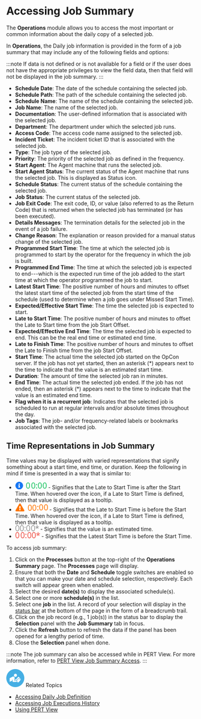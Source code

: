 # Accessing Job Summary

The **Operations** module allows you to access the most important or
common information about the daily copy of a selected job.

In **Operations**, the Daily job information is provided in the form of
a job summary that may include any of the following fields and options:

:::note
If data is not defined or is not available for a field or if the user does not have the appropriate privileges to view the field data, then that field will not be displayed in the job summary.
:::

- **Schedule Date**: The date of the schedule containing the selected
    job.
- **Schedule Path**: The path of the schedule containing the selected
    job.
- **Schedule Name**: The name of the schedule containing the selected
    job.
- **Job Name**: The name of the selected job.
- **Documentation**: The user-defined information that is associated
    with the selected job.
- **Department**: The department under which the selected job runs.
- **Access Code**: The access code name assigned to the selected job.
- **Incident Ticket**: The incident ticket ID that is associated with
    the selected job.
- **Type**: The job type of the selected job.
- **Priority**: The priority of the selected job as defined in the
    frequency.
- **Start Agent**: The Agent machine that runs the selected job.
- **Start Agent Status**: The current status of the Agent machine that
    runs the selected job. This is displayed as Status icon.
- **Schedule Status**: The current status of the schedule containing
    the selected job.
- **Job Status**: The current status of the selected job.
- **Job Exit Code**: The exit code, ID, or value (also referred to as
    the Return Code) that is returned when the selected job has
    terminated (or has been executed).
- **Details Messages**: The termination details for the selected job
    in the event of a job failure.
- **Change Reason**: The explanation or reason provided for a manual
    status change of the selected job.
- **Programmed Start Time**: The time at which the selected job is
    programmed to start by the operator for the frequency in which the
    job is built.
- **Programmed End Time**: The time at which the selected job is
    expected to end---which is the expected run time of the job added to
    the start time at which the operator programmed the job to start.
- **Latest Start Time**: The positive number of hours and minutes to
    offset the latest start time of the selected job from the start time
    of the schedule (used to determine when a job goes under Missed
    Start Time).
- **Expected/Effective Start Time**: The time the selected job is
    expected to start.
- **Late to Start Time**: The positive number of hours and minutes to
    offset the Late to Start time from the job Start Offset.
- **Expected/Effective End Time**: The time the selected job is
    expected to end. This can be the real end time or estimated end
    time.
- **Late to Finish Time**: The positive number of hours and minutes to
    offset the Late to Finish time from the job Start Offset.
- **Start Time**: The actual time the selected job started on the
    OpCon server. If the job has not yet started, then an asterisk (\*)
    appears next to the time to indicate that the value is an estimated
    start time.
- **Duration**: The amount of time the selected job ran in minutes.
- **End Time**: The actual time the selected job ended. If the job has
    not ended, then an asterisk (\*) appears next to the time to
    indicate that the value is an estimated end time.
- **Flag when it is a recurrent job**: Indicates that the selected job
    is scheduled to run at regular intervals and/or absolute times
    throughout the day.
- **Job Tags**: The job- and/or frequency-related labels or bookmarks
    associated with the selected job.

## Time Representations in Job Summary

Time values may be displayed with varied representations that signify
something about a start time, end time, or duration. Keep the following
in mind if time is presented in a way that is similar to:

- ![Job Summary Late to Start Time comes after Start Time     Icon](../Resources/Images/SM/JobSummaryTimeRep3.png "Job Summary Late to Start Time comes after Start Time Icon") -
    Signifies that the Late to Start Time is after the Start Time. When
    hovered over the icon, if a Late to Start Time is defined, then that
    value is displayed as a tooltip.
- ![Job Summary Late to Start Time comes before Start Time     Icon](../Resources/Images/SM/JobSummaryTimeRep4.png "Job Summary Late to Start Time comes before Start Time Icon") -
    Signifies that the Late to Start Time is before the Start Time. When
    hovered over the icon, if a Late to Start Time is defined, then that
    value is displayed as a tooltip.
- ![Job Summary Estimated Time     Graphic](../Resources/Images/SM/JobSummaryTimeRep2.png "Job Summary Estimated Time Graphic") -
    Signifies that the value is an estimated time.
- ![Job Summary Latest Start Time comes after Start Time     Graphic](../Resources/Images/SM/JobSummaryTimeRep1.png "Job Summary Latest Start Time comes after Start Time Graphic") -
    Signifies that the Latest Start Time is before the Start Time.

To access job summary:

1. Click on the **Processes** button at the top-right of the
    **Operations Summary** page. The **Processes** page will display.
2. Ensure that both the **Date** and **Schedule** toggle switches are
    enabled so that you can make your date and schedule selection,
    respectively. Each switch will appear green when enabled.
3. Select the desired **date(s)** to display the associated
    schedule(s).
4. Select one or more **schedule(s)** in the list.
5. Select one **job** in the list. A record of your selection will
    display in the [status bar](SM-UI-Layout.md#Status) at the
    bottom of the page in the form of a breadcrumb trail.
6. Click on the job record (e.g., 1 job(s)) in the status bar to
    display the **Selection** panel with the **Job Summary** tab in
    focus.
7. Click the **Refresh** button to refresh the data if the panel has
    been opened for a lengthy period of time.
8. Close the **Selection** panel when done.

:::note
The job summary can also be accessed while in PERT View. For more information, refer to [PERT View Job Summary Access](Using-PERT-View.md#PERT9).
:::

![White "person reading" icon on blue circular background](../Resources/Images/moreinfo-icon(48x48).png "More Info icon")
Related Topics

- [Accessing Daily Job     Definition](Accessing-Daily-Job-Definition.md)
- [Accessing Job Executions     History](Accessing-Job-Executions-History.md)
- [Using PERT View](Using-PERT-View.md)
